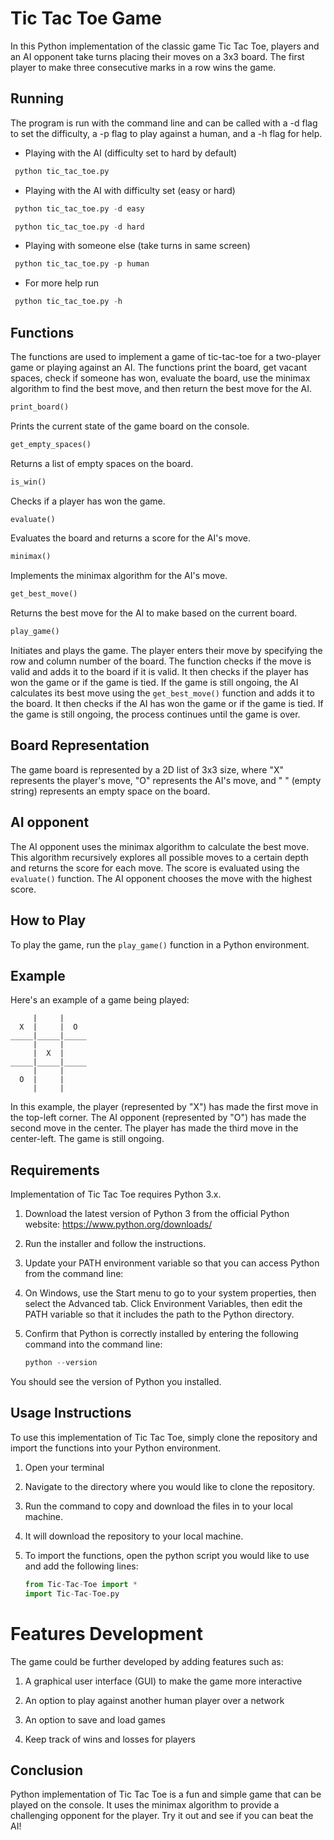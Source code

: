 # Tic Tac Toe Game

In this Python implementation of the classic game Tic Tac Toe, players and an AI opponent take turns placing their moves on a 3x3 board. The first player to make three consecutive marks in a row wins the game.


## Running


The program is run with the command line and can be called with a -d flag to set the difficulty, a -p flag to play against a human, and a -h flag for help.

* Playing with the AI (difficulty set to hard by default)

```python
 python tic_tac_toe.py
```

* Playing with the AI with difficulty set (easy or hard)

```python
 python tic_tac_toe.py -d easy
```

```python
 python tic_tac_toe.py -d hard
```

* Playing with someone else (take turns in same screen)
```python
 python tic_tac_toe.py -p human
```

* For more help run
```python
 python tic_tac_toe.py -h
```

## Functions

The functions are used to implement a game of tic-tac-toe for a two-player game or playing against an AI. The functions print the board, get vacant spaces, check if someone has won, evaluate the board, use the minimax algorithm to find the best move, and then return the best move for the AI.

```Python
print_board()
```

Prints the current state of the game board on the console.

```Python
get_empty_spaces()
```

Returns a list of empty spaces on the board.

```Python
is_win()
```

Checks if a player has won the game.

```Python
evaluate()
```

Evaluates the board and returns a score for the AI's move.

```Python
minimax()
```

Implements the minimax algorithm for the AI's move.

```Python
get_best_move()
```
Returns the best move for the AI to make based on the current board.

```Python
play_game()
```

Initiates and plays the game. The player enters their move by specifying the row and column number of the board. The function checks if the move is valid and adds it to the board if it is valid. It then checks if the player has won the game or if the game is tied. If the game is still ongoing, the AI calculates its best move using the `get_best_move()` function and adds it to the board. It then checks if the AI has won the game or if the game is tied. If the game is still ongoing, the process continues until the game is over.

## Board Representation

The game board is represented by a 2D list of 3x3 size, where "X" represents the player's move, "O" represents the AI's move, and " " (empty string) represents an empty space on the board.

## AI opponent

The AI opponent uses the minimax algorithm to calculate the best move. This algorithm recursively explores all possible moves to a certain depth and returns the score for each move. The score is evaluated using the `evaluate()` function. The AI opponent chooses the move with the highest score.

## How to Play

To play the game, run the `play_game()` function in a Python environment.

## Example

Here's an example of a game being played:

```
     |     |
  X  |     |  O
_____|_____|_____
     |     |
     |  X  |
_____|_____|_____
     |     |
  O  |     |
     |     |
```

In this example, the player (represented by "X") has made the first move in the top-left corner. The AI opponent (represented by "O") has made the second move in the center. The player has made the third move in the center-left. The game is still ongoing.

## Requirements

Implementation of Tic Tac Toe requires Python 3.x.

 1. Download the latest version of Python 3 from the official Python website: https://www.python.org/downloads/

 2. Run the installer and follow the instructions.

 3. Update your PATH environment variable so that you can access Python from the command line:

 4. On Windows, use the Start menu to go to your system properties, then select the Advanced tab. Click Environment Variables, then edit the PATH variable so that it includes the path to the Python directory.

 5. Confirm that Python is correctly installed by entering the following command into the command line:

    ```Python
    python --version
    ```
    
You should see the version of Python you installed.

## Usage Instructions

To use this implementation of Tic Tac Toe, simply clone the repository and import the functions into your Python environment.

 1. Open your terminal
 
 2. Navigate to the directory where you would like to clone the repository.

 3. Run the command to copy and download the files in to your local machine.

 4. It will download the repository to your local machine.

 5. To import the functions, open the python script you would like to use and add the following lines:

     ```Python
    from Tic-Tac-Toe import *
    import Tic-Tac-Toe.py
    ```

# Features Development

The game could be further developed by adding features such as:

1. A graphical user interface (GUI) to make the game more interactive

2. An option to play against another human player over a network

3. An option to save and load games

4. Keep track of wins and losses for players


## Conclusion

Python implementation of Tic Tac Toe is a fun and simple game that can be played on the console. It uses the minimax algorithm to provide a challenging opponent for the player. Try it out and see if you can beat the AI!
